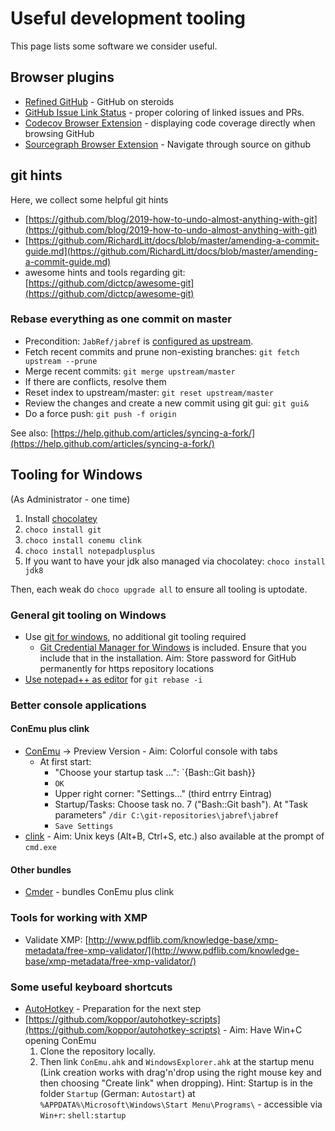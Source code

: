 # Useful development tooling

This page lists some software we consider useful.

## Browser plugins

* [Refined GitHub](https://github.com/sindresorhus/refined-github) - GitHub on steroids
* [GitHub Issue Link Status](https://github.com/fregante/github-issue-link-status) - proper coloring of linked issues and PRs.
* [Codecov Browser Extension](https://github.com/codecov/browser-extension) - displaying code coverage directly when browsing GitHub
* [Sourcegraph Browser Extension](https://docs.sourcegraph.com/integration/browser_extension) - Navigate through source on github

## git hints

Here, we collect some helpful git hints

* [https://github.com/blog/2019-how-to-undo-almost-anything-with-git](https://github.com/blog/2019-how-to-undo-almost-anything-with-git)
* [https://github.com/RichardLitt/docs/blob/master/amending-a-commit-guide.md](https://github.com/RichardLitt/docs/blob/master/amending-a-commit-guide.md)
* awesome hints and tools regarding git: [https://github.com/dictcp/awesome-git](https://github.com/dictcp/awesome-git)

### Rebase everything as one commit on master

* Precondition: `JabRef/jabref` is [configured as upstream](https://help.github.com/articles/configuring-a-remote-for-a-fork/).
* Fetch recent commits and prune non-existing branches: `git fetch upstream --prune`
* Merge recent commits: `git merge upstream/master`
* If there are conflicts, resolve them
* Reset index to upstream/master: `git reset upstream/master`
* Review the changes and create a new commit using git gui: `git gui&`
* Do a force push: `git push -f origin`

See also: [https://help.github.com/articles/syncing-a-fork/](https://help.github.com/articles/syncing-a-fork/)

## Tooling for Windows

\(As Administrator - one time\)

1. Install [chocolatey](https://chocolatey.org/)
2. `choco install git`
3. `choco install conemu clink`
4. `choco install notepadplusplus`
5. If you want to have your jdk also managed via chocolatey: `choco install jdk8`

Then, each weak do `choco upgrade all` to ensure all tooling is uptodate.

### General git tooling on Windows

* Use [git for windows](https://git-for-windows.github.io/), no additional git tooling required
  * [Git Credential Manager for Windows](https://github.com/Microsoft/Git-Credential-Manager-for-Windows) is included. Ensure that you include that in the installation. Aim: Store password for GitHub permanently for https repository locations
* [Use notepad++ as editor](http://stackoverflow.com/a/2486342/873282) for `git rebase -i`

### Better console applications

#### ConEmu plus clink

* [ConEmu](http://conemu.github.io/) -&gt; Preview Version  - Aim: Colorful console with tabs
  * At first start:
    * "Choose your startup task ...": \`{Bash::Git bash}}
    * `OK`
    * Upper right corner: "Settings..." \(third entrry Eintrag\)
    * Startup/Tasks: Choose task no. 7 \("Bash::Git bash"\). At "Task parameters" `/dir C:\git-repositories\jabref\jabref`
    * `Save Settings`
* [clink](http://mridgers.github.io/clink/) - Aim: Unix keys \(Alt+B, Ctrl+S, etc.\) also available at the prompt of `cmd.exe`

#### Other bundles

* [Cmder](http://cmder.net/) - bundles ConEmu plus clink

### Tools for working with XMP

* Validate XMP: [http://www.pdflib.com/knowledge-base/xmp-metadata/free-xmp-validator/](http://www.pdflib.com/knowledge-base/xmp-metadata/free-xmp-validator/)

### Some useful keyboard shortcuts

* [AutoHotkey](http://autohotkey.com/) - Preparation for the next step
* [https://github.com/koppor/autohotkey-scripts](https://github.com/koppor/autohotkey-scripts) - Aim: Have Win+C opening ConEmu
  1. Clone the repository locally.
  2. Then link `ConEmu.ahk` and `WindowsExplorer.ahk` at the startup menu \(Link creation works with drag'n'drop using the right mouse key and then choosing "Create link" when dropping\). Hint: Startup is in the folder `Startup` \(German: `Autostart`\) at `%APPDATA%\Microsoft\Windows\Start Menu\Programs\` - accessible via `Win+r`: `shell:startup`

